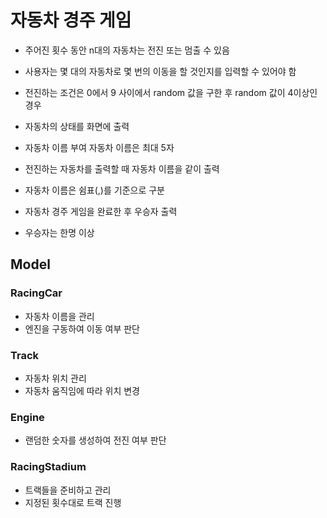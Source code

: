 # 자동차 경주 게임 

- 주어진 횟수 동안 n대의 자동차는 전진 또는 멈출 수 있음
- 사용자는 몇 대의 자동차로 몇 번의 이동을 할 것인지를 입력할 수 있어야 함
- 전진하는 조건은 0에서 9 사이에서 random 값을 구한 후 random 값이 4이상인 경우
- 자동차의 상태를 화면에 출력

- 자동차 이름 부여 자동차 이름은 최대 5자
- 전진하는 자동차를 출력할 때 자동차 이름을 같이 출력
- 자동차 이름은 쉼표(,)를 기준으로 구분
- 자동차 경주 게임을 완료한 후 우승자 출력
- 우승자는 한명 이상


## Model

### RacingCar

- 자동차 이름을 관리
- 엔진을 구동하여 이동 여부 판단

### Track

- 자동차 위치 관리
- 자동차 움직임에 따라 위치 변경

### Engine

- 랜덤한 숫자를 생성하여 전진 여부 판단

### RacingStadium

- 트랙들을 준비하고 관리
- 지정된 횟수대로 트랙 진행
